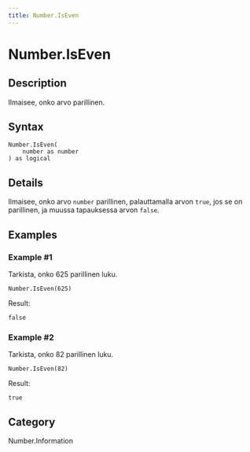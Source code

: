 ```yaml
---
title: Number.IsEven
---
```


# Number.IsEven


## Description

Ilmaisee, onko arvo parillinen.


## Syntax

```powerquery
Number.IsEven(
    number as number
) as logical
```


## Details

Ilmaisee, onko arvo <code>number</code> parillinen, palauttamalla arvon <code>true</code>, jos se on parillinen, ja muussa tapauksessa arvon <code>false</code>.


## Examples

### Example #1 
Tarkista, onko 625 parillinen luku.
```powerquery
Number.IsEven(625)
```

Result: 
```powerquery
false
```


### Example #2 
Tarkista, onko 82 parillinen luku.
```powerquery
Number.IsEven(82)
```

Result: 
```powerquery
true
```




## Category
Number.Information
